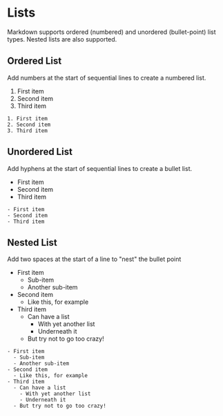 # Lists

Markdown supports ordered (numbered) and unordered (bullet-point) list types. Nested lists are also supported.

## Ordered List

Add numbers at the start of sequential lines to create a numbered list.

1. First item
2. Second item
3. Third item

```
1. First item
2. Second item
3. Third item
```

## Unordered List

Add hyphens at the start of sequential lines to create a bullet list.

- First item
- Second item
- Third item

```
- First item
- Second item
- Third item
```

## Nested List

Add two spaces at the start of a line to "nest" the bullet point

- First item
  - Sub-item
  - Another sub-item
- Second item
  - Like this, for example
- Third item
  - Can have a list
    - With yet another list
    - Underneath it
  - But try not to go too crazy!

```
- First item
  - Sub-item
  - Another sub-item
- Second item
  - Like this, for example
- Third item
  - Can have a list
    - With yet another list
    - Underneath it
  - But try not to go too crazy!
```

